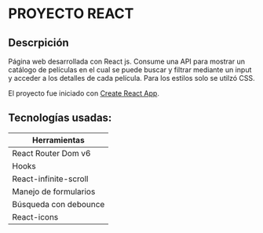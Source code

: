 # PROYECTO REACT

## Descrpición

Página web desarrollada con React js.
Consume una API para mostrar un catálogo de películas en el cual se puede buscar y filtrar mediante un input y acceder a los detalles de cada película.
Para los estilos solo se utilzó CSS.

El proyecto fue iniciado con [Create React App](https://github.com/facebook/create-react-app).

## Tecnologías usadas:

| Herramientas          |
| --------------------- |
| React Router Dom v6   |
| Hooks                 |
| React-infinite-scroll |
| Manejo de formularios |
| Búsqueda con debounce |
| React-icons           |
